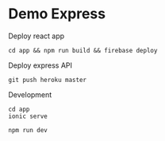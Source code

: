 # Demo Express

Deploy react app

    cd app && npm run build && firebase deploy


Deploy express API

    git push heroku master


Development

    cd app
    ionic serve

    npm run dev